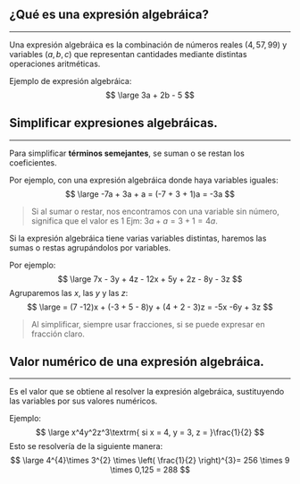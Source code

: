 ## ¿Qué es una expresión algebráica?
---
Una expresión algebráica es la combinación de números reales ($4, 57, 99$) y variables ($a, b, c$) que representan cantidades mediante distintas operaciones aritméticas.

Ejemplo de expresión algebráica:
$$
\large 3a + 2b - 5
$$

## Simplificar expresiones algebráicas.
---
Para simplificar **términos semejantes**, se suman o se restan los coeficientes.

Por ejemplo, con una expresión algebráica donde haya variables iguales:
$$
\large -7a + 3a + a = (-7 + 3 + 1)a = -3a
$$

> Si al sumar o restar, nos encontramos con una variable sin número, significa que el valor es $1$ Ejm: $3a + a = 3 + 1 = 4a$.

Si la expresión algebráica tiene varias variables distintas, haremos las sumas o restas agrupándolos por variables.

Por ejemplo:
$$
\large 7x - 3y + 4z - 12x + 5y + 2z - 8y - 3z
$$
Agruparemos las $x$, las $y$ y las $z$:
$$
\large = (7 -12)x + (-3 + 5 - 8)y + (4 + 2 - 3)z = -5x -6y + 3z
$$

> Al simplificar, siempre usar fracciones, si se puede expresar en fracción claro.


## Valor numérico de una expresión algebráica.
---
Es el valor que se obtiene al resolver la expresión algebráica, sustituyendo las variables por sus valores numéricos.

Ejemplo:
$$
\large x^4y^2z^3\textrm{ si x = 4, y = 3, z = }\frac{1}{2}
$$
Esto se resolvería de la siguiente manera:
$$
\large 4^{4}\times 3^{2} \times \left( \frac{1}{2} \right)^{3}= 256 \times 9 \times 0,125 = 288
$$

